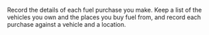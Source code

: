 Record the details of each fuel purchase you make. Keep a list of the vehicles you own and the places you buy fuel from, and record each purchase against a vehicle and a location.